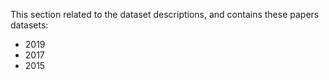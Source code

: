 This section related to the dataset descriptions, and contains these papers datasets:
* 2019
* 2017
* 2015
